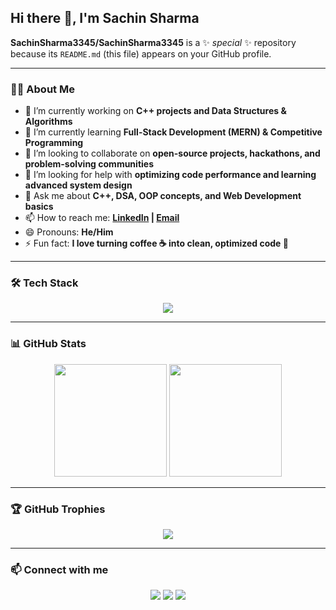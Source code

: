## Hi there 👋, I'm Sachin Sharma  

**SachinSharma3345/SachinSharma3345** is a ✨ _special_ ✨ repository because its `README.md` (this file) appears on your GitHub profile.  

---

### 👨‍💻 About Me  
- 🔭 I’m currently working on **C++ projects and Data Structures & Algorithms**  
- 🌱 I’m currently learning **Full-Stack Development (MERN) & Competitive Programming**  
- 👯 I’m looking to collaborate on **open-source projects, hackathons, and problem-solving communities**  
- 🤔 I’m looking for help with **optimizing code performance and learning advanced system design**  
- 💬 Ask me about **C++, DSA, OOP concepts, and Web Development basics**  
- 📫 How to reach me: **[LinkedIn]((https://www.linkedin.com/in/sachin-sharma-705655297/)) | [Email](mailto:sachinsharma3345@gmail.com)**  
- 😄 Pronouns: **He/Him**  
- ⚡ Fun fact: **I love turning coffee ☕ into clean, optimized code 🚀**  

---

### 🛠️ Tech Stack  
<p align="center">
  <img src="https://skillicons.dev/icons?i=cpp,python,java,html,css,javascript,react,nodejs,express,mongodb,git,github,vscode" />
</p>  

---

### 📊 GitHub Stats  
<p align="center">
  <img src="https://github-readme-stats.vercel.app/api?username=SachinSharma3345&show_icons=true&theme=tokyonight" height="180" />
  <img src="https://github-readme-streak-stats.herokuapp.com/?user=SachinSharma3345&theme=tokyonight" height="180" />
</p>  

---

### 🏆 GitHub Trophies  
<p align="center">
  <img src="https://github-profile-trophy.vercel.app/?username=SachinSharma3345&theme=onedark&no-frame=true&margin-w=15&margin-h=15" />
</p>  

---

### 📫 Connect with me  
<p align="center">
  <a href="(https://www.linkedin.com/in/sachin-sharma-705655297/)"><img src="https://img.shields.io/badge/LinkedIn-blue?style=for-the-badge&logo=linkedin" /></a>
  <a href="mailto:sachinsharma3345@gmail.com"><img src="https://img.shields.io/badge/Email-red?style=for-the-badge&logo=gmail&logoColor=white" /></a>
  <a href="https://github.com/SachinSharma3345"><img src="https://img.shields.io/badge/GitHub-black?style=for-the-badge&logo=github" /></a>
</p>  
